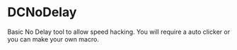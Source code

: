 # DCNoDelay

Basic No Delay tool to allow speed hacking. You will require a auto clicker or you can make your own macro.
